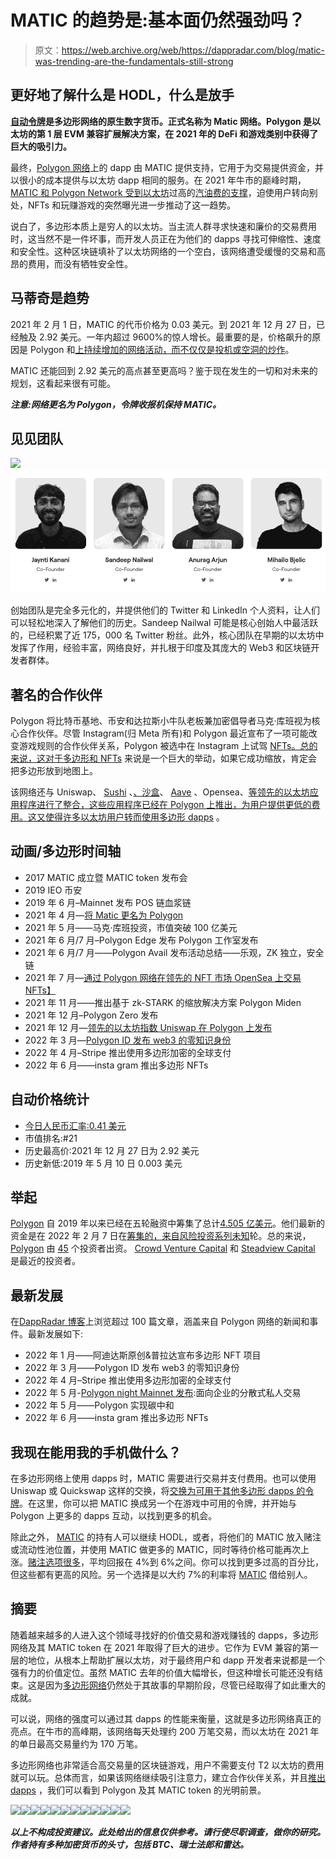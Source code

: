 # MATIC 的趋势是:基本面仍然强劲吗？

> 原文：<https://web.archive.org/web/https://dappradar.com/blog/matic-was-trending-are-the-fundamentals-still-strong>

## 更好地了解什么是 HODL，什么是放手

**[自动令牌](https://web.archive.org/web/20220814041642/https://dappradar.com/hub/token/polygon/MATIC)是多边形网络的原生数字货币。正式名称为 Matic 网络。Polygon 是以太坊的第 1 层 EVM 兼容扩展解决方案，在 2021 年的 DeFi 和游戏类别中获得了巨大的吸引力。**

最终，[Polygon 网络](https://web.archive.org/web/20220814041642/https://dappradar.com/rankings/protocol/polygon)上的 dapp 由 MATIC 提供支持，它用于为交易提供资金，并以很小的成本提供与以太坊 dapp 相同的服务。在 2021 年牛市的巅峰时期， [MATIC 和 Polygon Network 受到以太坊](/web/20220814041642/https://dappradar.com/blog/defi-users-stick-with-polygon-despite-lower-ethereum-gas-fees/)过高的[汽油费的支撑](/web/20220814041642/https://dappradar.com/blog/when-are-ethereum-gas-fees-lowest/)，迫使用户转向别处，NFTs 和玩赚游戏的突然曝光进一步推动了这一趋势。

说白了，多边形本质上是穷人的以太坊。当主流人群寻求快速和廉价的交易费用时，这当然不是一件坏事，而开发人员正在为他们的 dapps 寻找可伸缩性、速度和安全性。这种区块链填补了以太坊网络的一个空白，该网络遭受缓慢的交易和高昂的费用，而没有牺牲安全性。

## 马蒂奇是趋势

2021 年 2 月 1 日，MATIC 的代币价格为 0.03 美元。到 2021 年 12 月 27 日，已经触及 2.92 美元。一年内超过 9600%的惊人增长。最重要的是，价格飙升的原因是 Polygon 和[上持续增加的网络活动，而不仅仅是投机或空洞的炒作](https://web.archive.org/web/20220814041642/https://dappradar.com/blog/search/?q=polygon)。

MATIC 还能回到 2.92 美元的高点甚至更高吗？鉴于现在发生的一切和对未来的规划，这看起来很有可能。

***注意:网络更名为 Polygon，令牌收报机保持 MATIC。***

## 见见团队

![](img/915590b53e7eb341e4348d4ccb57d88c.png)![](img/d167108bf4a546dbf45a84357ed1650a.png)

创始团队是完全多元化的，并提供他们的 Twitter 和 LinkedIn 个人资料，让人们可以轻松地深入了解他们的历史。Sandeep Nailwal 可能是核心创始人中最活跃的，已经积累了近 175，000 名 Twitter 粉丝。此外，核心团队在早期的以太坊中发挥了作用，经验丰富，网络良好，并扎根于印度及其庞大的 Web3 和区块链开发者群体。

## 著名的合作伙伴

Polygon 将比特币基地、币安和达拉斯小牛队老板兼加密倡导者马克·库班视为核心合作伙伴。尽管 Instagram(归 Meta 所有)和 Polygon 最近宣布了一项可能改变游戏规则的合作伙伴关系，Polygon 被选中在 Instagram 上试驾 [NFTs。总的来说，这对于](/web/20220814041642/https://dappradar.com/blog/dappradar-portfolio-now-supports-polygon-nft-tracking/)[多边形和 NFTs](https://web.archive.org/web/20220814041642/https://dappradar.com/nft/protocol/polygon) 来说是一个巨大的举动，如果它成功缩放，肯定会把多边形放到地图上。

该网络还与 Uniswap、 [Sushi](https://web.archive.org/web/20220814041642/https://dappradar.com/polygon/defi/sushi) 、[、沙盒](https://web.archive.org/web/20220814041642/https://dappradar.com/polygon/games/the-sandbox)、 [Aave](https://web.archive.org/web/20220814041642/https://dappradar.com/polygon/defi/aave) 、Opensea、[等领先的以太坊应用程序进行了整合，这些应用程序已经在 Polygon 上推出，为用户提供更低的费用。这又使得许多以太坊用户转而使用](https://web.archive.org/web/20220814041642/https://dappradar.com/rankings/protocol/polygon)[多边形 dapps](https://web.archive.org/web/20220814041642/https://dappradar.com/rankings/protocol/polygon) 。

## 动画/多边形时间轴

*   2017 MATIC 成立暨 MATIC token 发布会
*   2019 IEO 币安
*   2019 年 6 月–Mainnet 发布 POS 链血浆链
*   2021 年 4 月—[将 Matic 更名为 Polygon](/web/20220814041642/https://dappradar.com/blog/matic-rebrands-to-polygon-and-targets-ethereums-defi-scalability-issues/)
*   2021 年 5 月——马克·库班投资，市值突破 100 亿美元
*   2021 年 6 月/7 月–Polygon Edge 发布 Polygon 工作室发布
*   2021 年 6 月/7 月——Polygon Avail 发布活动总结——乐观，ZK 独立，安全链
*   2021 年 7 月—[通过 Polygon 网络在领先的 NFT 市场 OpenSea 上交易 NFTs】](/web/20220814041642/https://dappradar.com/blog/low-gas-fees-boost-opensea-trading-12/)
*   2021 年 11 月——推出基于 zk-STARK 的缩放解决方案 Polygon Miden
*   2021 年 12 月–Polygon Zero 发布
*   2021 年 12 月—[领先的以太坊指数 Uniswap 在 Polygon 上发布](/web/20220814041642/https://dappradar.com/blog/uniswap-v3-to-launch-on-polygon-after-community-vote/)
*   2022 年 3 月—[Polygon ID 发布 web3 的零知识身份](/web/20220814041642/https://dappradar.com/blog/new-polygon-id-promises-to-keep-your-digital-identity-safe/)
*   2022 年 4 月–Stripe 推出使用多边形加密的全球支付
*   2022 年 6 月——insta gram 推出多边形 NFTs

## 自动价格统计

*   [今日人民币汇率:0.41 美元](https://web.archive.org/web/20220814041642/https://dappradar.com/hub/token/polygon/MATIC)
*   市值排名:#21
*   历史最高价:2021 年 12 月 27 日为 2.92 美元
*   历史新低:2019 年 5 月 10 日 0.003 美元

## 举起

[Polygon](https://web.archive.org/web/20220814041642/https://www.crunchbase.com/organization/polygontechnology) 自 2019 年以来已经在五轮融资中筹集了总计[4.505 亿美元](https://web.archive.org/web/20220814041642/https://www.crunchbase.com/search/funding_rounds/field/organizations/funding_total/polygontechnology)。他们最新的资金是在 2022 年 2 月 7 日在[筹集的，来自](https://web.archive.org/web/20220814041642/https://www.crunchbase.com/search/funding_rounds/field/organizations/last_funding_at/polygontechnology)[风险投资系列未知](https://web.archive.org/web/20220814041642/https://www.crunchbase.com/search/funding_rounds/field/organizations/last_funding_type/polygontechnology)轮。总的来说， [Polygon](https://web.archive.org/web/20220814041642/https://www.crunchbase.com/organization/polygontechnology) 由 [45](https://web.archive.org/web/20220814041642/https://www.crunchbase.com/search/principal.investors/field/organizations/num_investors/polygontechnology) 个投资者出资。 [Crowd Venture Capital](https://web.archive.org/web/20220814041642/https://www.crunchbase.com/organization/crowd-token-fund) 和 [Steadview Capital](https://web.archive.org/web/20220814041642/https://www.crunchbase.com/organization/steadview-capital) 是最近的投资者。

## 最新发展

在[DappRadar 博客](https://web.archive.org/web/20220814041642/https://dappradar.com/blog/search/?q=polygon)上浏览超过 100 篇文章，涵盖来自 Polygon 网络的新闻和事件。最新发展如下:

*   2022 年 1 月——阿迪达斯原创&普拉达宣布多边形 NFT 项目
*   2022 年 3 月——Polygon ID 发布 web3 的零知识身份
*   2022 年 4 月–Stripe 推出使用多边形加密的全球支付
*   2022 年 5 月-[Polygon night Mainnet 发布](/web/20220814041642/https://dappradar.com/blog/what-is-polygon-nightfall/):面向企业的分散式私人交易
*   2022 年 5 月——Polygon 实现碳中和
*   2022 年 6 月——insta gram 推出多边形 NFTs

## 我现在能用我的手机做什么？

在多边形网络上使用 dapps 时，MATIC 需要进行交易并支付费用。也可以使用 Uniswap 或 Quickswap 这样的交换，将[交换为可用于其他多边形 dapps 的令牌](https://web.archive.org/web/20220814041642/https://dappradar.com/hub/token/polygon/MATIC)。在这里，你可以把 MATIC 换成另一个在游戏中可用的令牌，并开始与 Polygon 上更多的 dapps 互动，以找到更多的机会。

除此之外， [MATIC](https://web.archive.org/web/20220814041642/https://dappradar.com/hub/token/polygon/MATIC) 的持有人可以继续 HODL，或者，将他们的 MATIC 放入赌注或流动性池位置，并使用 MATIC 做更多的 MATIC，同时等待价格可能再次上涨。[赌注选项很多](https://web.archive.org/web/20220814041642/https://www.stakingrewards.com/earn/matic-network/?page=1&sort=stakingReward_ASC)，平均回报在 4%到 6%之间。你可以找到更多过高的百分比，但这些都有更高的风险。另一个选择是以大约 7%的利率将 [MATIC](https://web.archive.org/web/20220814041642/https://dappradar.com/hub/token/polygon/MATIC) 借给别人。

## 摘要

随着越来越多的人进入这个领域寻找好的价值交易和游戏赚钱的 dapps，多边形网络及其 MATIC token 在 2021 年取得了巨大的进步。它作为 EVM 兼容的第一层的地位，从根本上帮助扩展以太坊，对于最终用户和 dapp 开发者来说都是一个强有力的价值定位。虽然 MATIC 去年的价值大幅增长，但这种增长可能还没有结束。这是因为[多边形网络](https://web.archive.org/web/20220814041642/https://dappradar.com/rankings/protocol/polygon)仍然处于其故事的早期阶段，尽管已经取得了如此重大的成就。

可以说，网络的强度可以通过其 dapps 的性能来衡量，这就是多边形网络真正的亮点。在牛市的高峰期，该网络每天处理约 200 万笔交易，而以太坊在 2021 年的单日最高交易量约为 170 万笔。

多边形网络也非常适合高交易量的区块链游戏，用户不需要支付 T2 以太坊的费用就可以玩。总体而言，如果该网络继续吸引注意力，建立合作伙伴关系，并且[推出 dapps](https://web.archive.org/web/20220814041642/https://dappradar.com/rankings/protocol/polygon) ，我们可以看到 Polygon 及其 MATIC token 的光明前景。

[](https://web.archive.org/web/20220814041642/https://dappradar.com/blog/what-is-polygon-a-simple-explanation)[![](img/87befc4a1e42119d30e207f259589417.png)<picture>![](img/175f5b05c8fa661f396f53b700260d4c.png)</picture>](https://web.archive.org/web/20220814041642/https://dappradar.com/blog/what-is-polygon-a-simple-explanation)[](https://web.archive.org/web/20220814041642/https://dappradar.com/polygon/exchanges/quickswap)[![](img/41080c94dd1b2a5793c04379ea5a4a53.png)<picture>![](img/b12aaa9a76c0292658f1e7ff9a11b22c.png)</picture>](https://web.archive.org/web/20220814041642/https://dappradar.com/polygon/exchanges/quickswap)[](https://web.archive.org/web/20220814041642/https://dappradar.com/blog/what-is-a-dapp-on-the-blockchain)[![](img/87befc4a1e42119d30e207f259589417.png)<picture>![](img/da90b61a3922af9311e899eb345fea28.png)</picture>](https://web.archive.org/web/20220814041642/https://dappradar.com/blog/what-is-a-dapp-on-the-blockchain)[](https://web.archive.org/web/20220814041642/https://dappradar.com/polygon/defi/sushi)[![](img/41080c94dd1b2a5793c04379ea5a4a53.png)<picture>![](img/1ac04c43f88a4d6f4ff0853932e93b66.png)</picture>](https://web.archive.org/web/20220814041642/https://dappradar.com/polygon/defi/sushi)[](https://web.archive.org/web/20220814041642/https://dappradar.com/blog/set-up-metamask-on-layer-2-and-avoid-ethereum-gas-fees)[![](img/87befc4a1e42119d30e207f259589417.png)<picture>![](img/ff2af11c782da99ae7b7308950b98772.png)</picture>](https://web.archive.org/web/20220814041642/https://dappradar.com/blog/set-up-metamask-on-layer-2-and-avoid-ethereum-gas-fees)[](https://web.archive.org/web/20220814041642/https://dappradar.com/polygon/defi/1inch-network-on-polygon)[![](img/41080c94dd1b2a5793c04379ea5a4a53.png)<picture>![](img/ee24997a55df37e0bd34118cd3b564b2.png)</picture>](https://web.archive.org/web/20220814041642/https://dappradar.com/polygon/defi/1inch-network-on-polygon)

***以上不构成投资建议。此处给出的信息仅供参考。请行使尽职调查，做你的研究。作者持有多种加密货币的头寸，包括 BTC、瑞士法郎和雷达。***